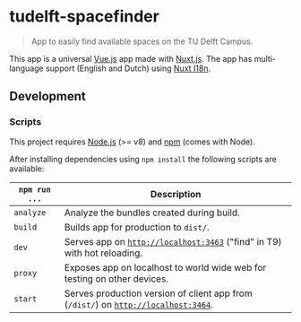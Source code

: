 # tudelft-spacefinder

> App to easily find available spaces on the TU Delft Campus.

This app is a universal [Vue.js](https://vuejs.org/) app made with [Nuxt.js](https://nuxtjs.org/). The app has multi-language support (English and Dutch) using [Nuxt I18n](https://nuxt-community.github.io/nuxt-i18n/).

## Development

### Scripts

This project requires [Node.js](http://nodejs.org/) (>= v8) and [npm](https://npmjs.org/) (comes with Node).

After installing dependencies using `npm install` the following scripts are available:

`npm run ...` | Description
---|---
`analyze` | Analyze the bundles created during build.
`build` | Builds app for production to `dist/`.
`dev` | Serves app on [`http://localhost:3463`](http://localhost:3463) ("find" in T9) with hot reloading.
`proxy` | Exposes app on localhost to world wide web for testing on other devices.
`start` | Serves production version of client app from (`/dist/`) on [`http://localhost:3464`](http://localhost:3464).
